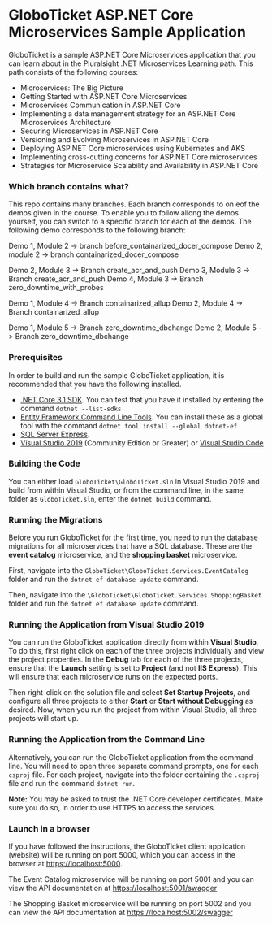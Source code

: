 # GloboTicket ASP.NET Core Microservices Sample Application

GloboTicket is a sample ASP.NET Core Microservices application that you can learn about in the Pluralsight .NET Microservices Learning path. This path consists of the following courses:

- Microservices: The Big Picture
- Getting Started with ASP.NET Core Microservices
- Microservices Communication in ASP.NET Core
- Implementing a data management strategy for an ASP.NET Core Microservices Architecture
- Securing Microservices in ASP.NET Core
- Versioning and Evolving Microservices in ASP.NET Core
- Deploying ASP.NET Core microservices using Kubernetes and AKS
- Implementing cross-cutting concerns for ASP.NET Core microservices
- Strategies for Microservice Scalability and Availability in ASP.NET Core

### Which branch contains what?
This repo contains many branches. Each branch corresponds to on eof the demos given in the course. To enable you to follow allong the demos yourself, you can switch to a specific branch for each of the demos. The following demo corresponds to the following branch:

Demo 1, Module 2 -> branch before_containarized_docer_compose
Demo 2, module 2 -> branch containarized_docer_compose

Demo 2, Module 3 -> Branch create_acr_and_push
Demo 3, Module 3 -> Branch create_acr_and_push
Demo 4, Module 3 -> Branch zero_downtime_with_probes

Demo 1, Module 4 -> Branch containarized_allup
Demo 2, Module 4 -> Branch containarized_allup

Demo 1, Module 5 -> Branch zero_downtime_dbchange
Demo 2, Module 5 -> Branch zero_downtime_dbchange

### Prerequisites

In order to build and run the sample GloboTicket application, it is recommended that you have the following installed.

- [.NET Core 3.1 SDK](https://dotnet.microsoft.com/download). You can test that you have it installed by entering the command `dotnet --list-sdks`
- [Entity Framework Command Line Tools](https://docs.microsoft.com/en-us/ef/core/miscellaneous/cli/dotnet). You can install these as a global tool with the command `dotnet tool install --global dotnet-ef`
- [SQL Server Express](https://docs.microsoft.com/en-us/sql/sql-server/editions-and-components-of-sql-server-version-15?view=sql-server-ver15).
- [Visual Studio 2019](https://visualstudio.microsoft.com/vs/) (Community Edition or Greater) or [Visual Studio Code](https://code.visualstudio.com/)

### Building the Code

You can either load `GloboTicket\GloboTicket.sln` in Visual Studio 2019 and build from within Visual Studio, or from the command line, in the same folder as `GloboTicket.sln`, enter the `dotnet build` command.

### Running the Migrations
Before you run GloboTicket for the first time, you need to run the database migrations for all microservices that have a SQL database. These are the **event catalog** microservice, and the **shopping basket** microservice.

First, navigate into the `GloboTicket\GloboTicket.Services.EventCatalog` folder and run the `dotnet ef database update` command.

Then, navigate into the `\GloboTicket\GloboTicket.Services.ShoppingBasket` folder and run the `dotnet ef database update` command.

### Running the Application from Visual Studio 2019
You can run the GloboTicket application directly from within **Visual Studio**. To do this, first right click on each of the three projects individually and view the project properties. In the **Debug** tab for each of the three projects, ensure that the **Launch** setting is set to **Project** (and not **IIS Express**). This will ensure that each microservice runs on the expected ports. 

Then right-click on the solution file and select **Set Startup Projects**, and configure all three projects to either **Start** or **Start without Debugging** as desired. Now, when you run the project from within Visual Studio, all three projects will start up.

### Running the Application from the Command Line
Alternatively, you can run the GloboTicket application from the command line. You will need to open three separate command prompts, one for each `csproj` file. For each project, navigate into the folder containing the `.csproj` file and run the command `dotnet run`.

**Note:** You may be asked to trust the .NET Core developer certificates. Make sure you do so, in order to use HTTPS to access the services.

### Launch in a browser
If you have followed the instructions, the GloboTicket client application (website) will be running on port 5000, which you can access in the browser at [https://localhost:5000](https://localhost:5000).

The Event Catalog microservice will be running on port 5001 and you can view the API documentation at [https://localhost:5001/swagger](https://localhost:5001/swagger)

The Shopping Basket microservice will be running on port 5002 and you can view the API documentation at [https://localhost:5002/swagger](https://localhost:5002/swagger)




